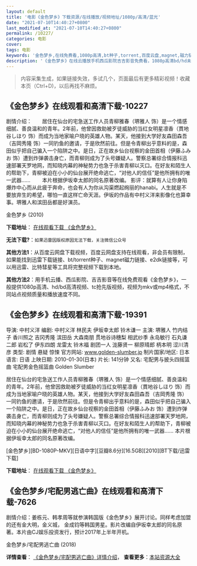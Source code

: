 ```yaml
---
layout: default
title: '电影《金色梦乡》下载资源/在线播放/视频地址/1080p/高清/蓝光'
date: "2021-07-10T14:40:27+0800"
last_modified_at: "2021-07-10T14:40:27+0800"
permalink: /10227/
categories: 电影
cover:
tags: 电影
keywords: '金色梦乡,在线免费看,1080p高清,bt种子,torrent,百度云盘,magnet,磁力链,迅雷下载资源'
description: '《金色梦乡》在线云播放手机西瓜影院吉吉影音免费看，1080p高清bd/hd未删减完整版和tc抢先枪版，mkv/mp4格式，附带bt/torrent种子、magnet/磁力链、百度云盘、网盘资源迅雷下载链接'
---
```


>内容采集生成，如果链接失效，多试几个，页面最后有更多精彩视频！收藏本页（Ctrl+D)，以后再找不麻烦。


## 《金色梦乡》在线观看和高清下载-10227

剧情介绍：　　居住在仙台的宅急送工作人员青柳雅春（堺雅人 饰）是一个情感细腻、善良温和的青年。2年前，他曾因救助被歹徒威胁的当红女明星凛香（貫地谷しほり 饰）而成为当地家喻户晓的英雄人物。某天，他接到大学好友森田森吾（吉岡秀隆 饰）一同钓鱼的邀请，于是欣然前往。但是令青柳出乎意料的是，森田似乎把自己骗入一个陷阱之中。是日，正在故乡仙台视察的金田首相（伊藤ふみお 饰）遭到炸弹袭击身亡，而青柳则成为了头号嫌疑人。警察总署综合情报科迅速部署天罗地网，而知晓内幕的神秘势力也急于杀害青柳以灭口。在好友和陌生人的帮助下，青柳被迫在小小的仙台展开绝命逃亡，“对他人的信任”是他所拥有的唯一武器…… 　　本片根据伊坂幸太郎的同名原著改编。 影评：就算有人让你身陷爆炸中心而从此疲于奔命，也会有人为你从沟渠燃起绚丽的hanabi。人生就是不要放弃生的希望，哪怕一直这样亡命天涯。伊坂的作品有中村义洋来影像化也算幸事。堺雅人和滨田岳都是好演员。


金色梦乡 (2010)

**下载地址**： [在线观看下载 《金色梦乡》](https://www.btbtdy.me/btdy/dy8498.html) 


**无法下载?**：`如果迅雷因版权原因无法下载，关注微信公众号 `

**其他方法1**：从百度云网盘下载视频，百度云网盘支持在线观看，非会员有限制，如果能找到迅雷下载链接、bt/torrent种子、magnet磁力链接、e2dk链接等，可以用迅雷、比特彗星等工具将完整视频下载到本地。

**其他方法2**：用手机云播、西瓜影院、吉吉影音等在线免费观看《金色梦乡》，一般提供1080p高清、hd/bd高清视频、tc抢先版视频，视频为mkv或mp4格式，不同站点视频质量和播放速度不同。


## 《金色梦乡》在线观看和高清下载-19391

导演: 中村义洋 编剧: 中村义洋 林民夫 伊坂幸太郎 铃木谦一 主演: 堺雅人 竹内结子 香川照之 吉冈秀隆 滨田岳 大森南朋 贯地谷诗穗梨 相武纱季 永岛敏行 石丸谦二郎 岩松了 伊东四朗 龙雷太 铃木福 剧团一人 泷藤贤一 柳原晴郎 柄本明 涩川清彦 类型: 剧情 悬疑 惊悚 官方网站: www.golden-slumber.jp 制片国家/地区: 日本 语言: 日语 上映日期: 2010-01-30(日本) 片长: 141分钟 又名: 宅配男与披头四摇篮曲 宅配男金色摇篮曲 Golden Slumber

居住在仙台的宅急送工作人员青柳雅春（堺雅人 饰）是一个情感细腻、善良温和的青年。2年前，他曾因救助被歹徒威胁的当红女明星凛香（貫地谷しほり 饰）而成为当地家喻户晓的英雄人物。某天，他接到大学好友森田森吾（吉岡秀隆 饰）一同钓鱼的邀请，于是欣然前往。但是令青柳出乎意料的是，森田似乎把自己骗入一个陷阱之中。是日，正在故乡仙台视察的金田首相（伊藤ふみお 饰）遭到炸弹袭击身亡，而青柳则成为了头号嫌疑人。警察总署综合情报科迅速部署天罗地网，而知晓内幕的神秘势力也急于杀害青柳以灭口。在好友和陌生人的帮助下，青柳被迫在小小的仙台展开绝命逃亡，“对他人的信任”是他所拥有的唯一武器…… 本片根据伊坂幸太郎的同名原著改编。


[金色梦乡][BD-1080P-MKV][日语中字][豆瓣8.6分][16.5GB][2010][BT下载/迅雷下载]

**下载地址**： [在线观看下载 《金色梦乡》](https://www.btdx8.com/torrent/golden_slumber_2010.html) 


## 《金色梦乡/宅配男逃亡曲》在线观看和高清下载-7626

剧情介绍：姜栋元、韩孝周等就参演韩国版《金色梦乡》展开讨论。同样考虑加盟的还有金大明，金义城， 金成钧等韩国男星。影片改编自伊坂幸太郎的同名原著。本片由CJ娱乐投资发行，预计2017年上半年开机。


金色梦乡/宅配男逃亡曲 (2018)

**详情查看**： [《金色梦乡/宅配男逃亡曲》详情介绍](/movie/7626/)， **查看更多**：[本站资源大全](/movie/t/all/)

